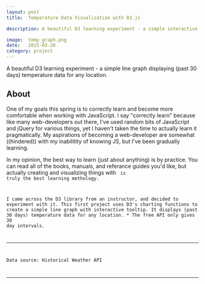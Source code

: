 ```yaml
---
layout: post
title:  Temperature Data Visualization with D3.js

description: A beautiful D3 learning experiment - a simple interactive line graph displaying (30 day range) temperature data for any location. One of my goals this spring is to correctly learn and become more comfortable when working with JavaScript. I say "correctly learn" because like many web-developers out there, I've used random bits of JavaScript and jQuery for various things, yet I haven't taken the time to actually learn it pragmatically.

image: 	temp_graph.png
date:   2015-03-28
category: project
---
```


A beautiful D3 learning experiment - a simple line graph displaying (past 30 days) temperature data for any location. 

## About

One of my goals this spring is to correctly learn and become more comfortable when working with JavaScript. I say "correctly learn" because like many web-developers out there, I've used random bits of JavaScript and jQuery for various things, yet I haven't taken the time to actually learn it pragmatically. My aspirations of becoming a web-developer are somewhat ((hindered)) with my inabilitity of knowing JS, but I've been gradually learning.

In my opinion, the best way to learn (just about anything) is by practice. You can read all of the books, manuals, and referance guides you'd like, but actually creating and visualizing things with <code/> is truly the best learning methology. 

I came across the D3 library from an instructor, and decided to experiment with it. This first project uses D3's charting functions to create a simple line graph with interactive tooltip. It displays (past 30 days) temperature data for any location. * The free API only gives 30 day intervals. 

-----------------------



Data source: Historical Weather API

------------------------